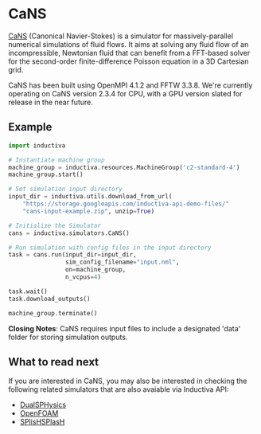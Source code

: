 # CaNS

[CaNS](https://github.com/CaNS-World/CaNS) (Canonical Navier-Stokes) is a
simulator for massively-parallel numerical simulations of fluid flows. It aims
at solving any fluid flow of an incompressible, Newtonian fluid that can benefit
from a FFT-based solver for the second-order finite-difference Poisson equation
in a 3D Cartesian grid.

CaNS has been built using OpenMPI 4.1.2 and FFTW 3.3.8. We're currently
operating on CaNS version 2.3.4 for CPU, with a GPU version slated for release
in the near future.

## Example

```python
import inductiva

# Instantiate machine group
machine_group = inductiva.resources.MachineGroup('c2-standard-4')
machine_group.start()

# Set simulation input directory
input_dir = inductiva.utils.download_from_url(
    "https://storage.googleapis.com/inductiva-api-demo-files/"
    "cans-input-example.zip", unzip=True)

# Initialize the Simulator
cans = inductiva.simulators.CaNS()

# Run simulation with config files in the input directory
task = cans.run(input_dir=input_dir, 
                sim_config_filename="input.nml",
                on=machine_group,
                n_vcpus=4)

task.wait()
task.download_outputs()

machine_group.terminate()

```

**Closing Notes**: CaNS requires input files to include a designated 'data'
folder for storing simulation outputs.

## What to read next

If you are interested in CaNS, you may also be interested in checking
the following related simulators that are also avaiable via Inductiva API:

* [DualSPHysics](DualSPHysics.md)
* [OpenFOAM](OpenFOAM.md)
* [SPlisHSPlasH](SPlisHSPlasH.md)
